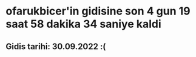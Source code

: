 # ofarukbicer'in gidisine son 4 gun 19 saat 58 dakika 34 saniye kaldi

## Gidis tarihi: 30.09.2022 :(
